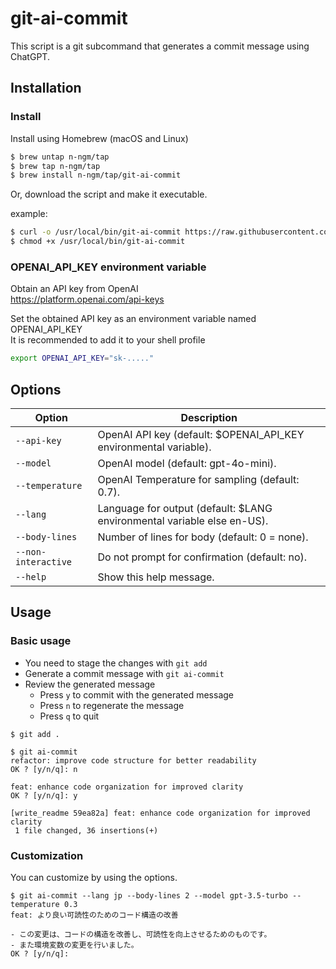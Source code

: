 # git-ai-commit
This script is a git subcommand that generates a commit message using ChatGPT.

## Installation

### Install
Install using Homebrew (macOS and Linux)

```bash
$ brew untap n-ngm/tap
$ brew tap n-ngm/tap
$ brew install n-ngm/tap/git-ai-commit
```

Or, download the script and make it executable.

example:

```bash
$ curl -o /usr/local/bin/git-ai-commit https://raw.githubusercontent.com/n-ngm/tools/main/git-ai-commit
$ chmod +x /usr/local/bin/git-ai-commit
```

### OPENAI_API_KEY environment variable

Obtain an API key from OpenAI  
https://platform.openai.com/api-keys

Set the obtained API key as an environment variable named OPENAI_API_KEY  
It is recommended to add it to your shell profile

```bash
export OPENAI_API_KEY="sk-....."
```

## Options

| Option | Description |
| --- | --- |
| `--api-key`         | OpenAI API key (default: $OPENAI_API_KEY environmental variable). |
| `--model`           | OpenAI model (default: gpt-4o-mini). |
| `--temperature`     | OpenAI Temperature for sampling (default: 0.7). |
| `--lang`            | Language for output (default: \$LANG environmental variable else en-US). |
| `--body-lines`      | Number of lines for body (default: 0 = none). |
| `--non-interactive` | Do not prompt for confirmation (default: no). |
| `--help`            | Show this help message. |

## Usage

### Basic usage

- You need to stage the changes with `git add`
- Generate a commit message with `git ai-commit`
- Review the generated message
  - Press `y` to commit with the generated message
  - Press `n` to regenerate the message
  - Press `q` to quit

```
$ git add .

$ git ai-commit
refactor: improve code structure for better readability
OK ? [y/n/q]: n

feat: enhance code organization for improved clarity
OK ? [y/n/q]: y

[write_readme 59ea82a] feat: enhance code organization for improved clarity
 1 file changed, 36 insertions(+)
```

### Customization

You can customize by using the options.

```
$ git ai-commit --lang jp --body-lines 2 --model gpt-3.5-turbo --temperature 0.3
feat: より良い可読性のためのコード構造の改善

- この変更は、コードの構造を改善し、可読性を向上させるためのものです。
- また環境変数の変更を行いました。
OK ? [y/n/q]:
```

